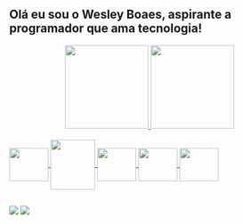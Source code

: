 ## Olá eu sou o Wesley Boaes, aspirante a programador que ama tecnologia! ##
<div align="center">
  <a href="https://github.com/wesleyboaes">
  <img height="150em" src="https://github-readme-stats.vercel.app/api?username=wesleyboaes&show_icons=true&theme=aura_dark&include_all_commits=true&count_private=true"/>
  <img height="150em" src="https://github-readme-stats.vercel.app/api/top-langs/?username=wesleyboaes&layout=compact&langs_count=7&theme=aura_dark"/>
</div>
  
<div style="display: inline_block"><br>
  <img align="center" height="60" width="70" src="https://cdn.jsdelivr.net/gh/devicons/devicon/icons/java/java-original-wordmark.svg" />
  <!-- <img align="center" height="50" width="60" src="https://cdn.jsdelivr.net/gh/devicons/devicon/icons/javascript/javascript-original.svg" /> -->
  <!-- <img align="center" height="100" width="90" src="https://cdn.jsdelivr.net/gh/devicons/devicon/icons/angularjs/angularjs-plain-wordmark.svg" /> -->
  <!-- <img align="center" height="80" width="70" src="https://cdn.jsdelivr.net/gh/devicons/devicon/icons/spring/spring-original-wordmark.svg" /> -->
  <img align="center" height="90" width="80" src="https://cdn.jsdelivr.net/gh/devicons/devicon/icons/mysql/mysql-original-wordmark.svg" />
  <img align="center" height="60" width="70" src="https://cdn.jsdelivr.net/gh/devicons/devicon/icons/git/git-plain-wordmark.svg" />
  <!-- <img align="center" height="60" width="70" src="https://cdn.jsdelivr.net/gh/devicons/devicon/icons/react/react-original-wordmark.svg" /> -->
  <img align="center" height="60" width="70" src="https://cdn.jsdelivr.net/gh/devicons/devicon/icons/html5/html5-plain-wordmark.svg" />
  <img align="center" height="60" width="70" src="https://cdn.jsdelivr.net/gh/devicons/devicon/icons/css3/css3-plain-wordmark.svg" />
</div>
  
  ##

<div>
  <a href = "mailto:wesleyboaes@gmail.com"><img src="https://img.shields.io/badge/Gmail-D14836?style=for-the-badge&logo=gmail&logoColor=white" target="_blank"></a>
  <a href="https://www.linkedin.com/in/wesley-boaes-05620ba5/" target="_blank"><img src="https://img.shields.io/badge/LinkedIn-0077B5?style=for-the-badge&logo=linkedin&logoColor=white" target="_blank"></a> 
 
</div>
